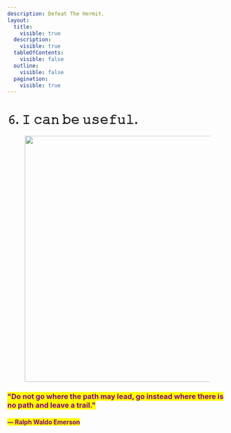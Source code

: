 ```yaml
---
description: Defeat The Hermit.
layout:
  title:
    visible: true
  description:
    visible: true
  tableOfContents:
    visible: false
  outline:
    visible: false
  pagination:
    visible: true
---
```


# 𝟼. 𝙸 𝚌𝚊𝚗 𝚋𝚎 𝚞𝚜𝚎𝚏𝚞𝚕.

<figure><img src="../../../../../../.gitbook/assets/pexels-btgl-♡-11409381.jpg" alt="" width="563"><figcaption></figcaption></figure>

### <mark style="color:purple;">"Do not go where the path may lead, go instead where there is no path and leave a trail."</mark>&#x20;

#### <mark style="color:purple;">― Ralph Waldo Emerson</mark>
